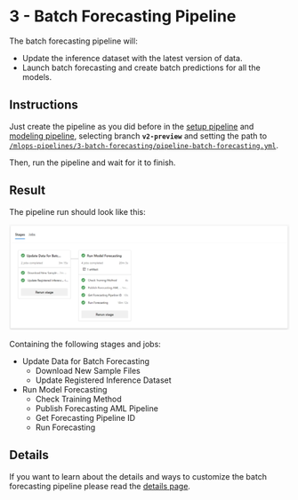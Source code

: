 # 3 - Batch Forecasting Pipeline

The batch forecasting pipeline will:

- Update the inference dataset with the latest version of data.
- Launch batch forecasting and create batch predictions for all the models.

## Instructions

Just create the pipeline as you did before in the [setup pipeline](../1-setup/) and [modeling pipeline](../2-modeling/), selecting branch **``v2-preview``** and setting the path to [`/mlops-pipelines/3-batch-forecasting/pipeline-batch-forecasting.yml`](pipeline-batch-forecasting.yml).

Then, run the pipeline and wait for it to finish.

## Result

The pipeline run should look like this:

<img src="../../.images/mlops_pipeline_3_batchforecasting.png"
     width="1000"
     title="Batch Forecasting Pipeline"
     alt="Stages and jobs as described below" />

Containing the following stages and jobs:

- Update Data for Batch Forecasting
  - Download New Sample Files
  - Update Registered Inference Dataset
- Run Model Forecasting
  - Check Training Method
  - Publish Forecasting AML Pipeline
  - Get Forecasting Pipeline ID
  - Run Forecasting

## Details

If you want to learn about the details and ways to customize the batch forecasting pipeline please read the [details page](Details.md).
